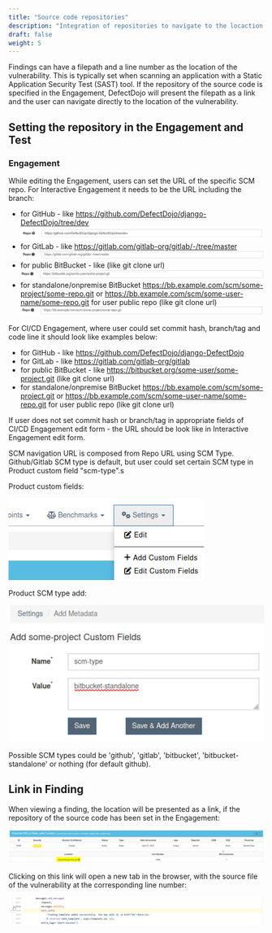 ```yaml
---
title: "Source code repositories"
description: "Integration of repositories to navigate to the locaction of findings in the source code."
draft: false
weight: 5
---
```


Findings can have a filepath and a line number as the location of the vulnerability. This is typically set when scanning an application with a Static Application Security Test (SAST) tool. If the repository of the source code is specified in the Engagement, DefectDojo will present the filepath as a link and the user can navigate directly to the location of the vulnerability.

## Setting the repository in the Engagement and Test

### Engagement
While editing the Engagement, users can set the URL of the specific SCM repo. 
For Interactive Engagement it needs to be the URL including the branch:
- for GitHub - like https://github.com/DefectDojo/django-DefectDojo/tree/dev
![Edit Engagement (GitHub)](../../../static/images/source-code-repositories_1.png)
- for GitLab - like https://gitlab.com/gitlab-org/gitlab/-/tree/master
![Edit Engagement (Gitlab)](../../../static/images/source-code-repositories-gitlab_1.png)
- for public BitBucket - like    (like git clone url)
![Edit Engagement (Bitbucket public)](../../../static/images/source-code-repositories-bitbucket_1.png)
- for standalone/onpremise BitBucket https://bb.example.com/scm/some-project/some-repo.git or https://bb.example.com/scm/some-user-name/some-repo.git for user public repo (like git clone url)
![Edit Engagement (Bitbucket standalone)](../../../static/images/source-code-repositories-bitbucket-onpremise_1.png)

For CI/CD Engagement, where user could set commit hash, branch/tag and code line it should look like examples below:
- for GitHub - like https://github.com/DefectDojo/django-DefectDojo 
- for GitLab - like https://gitlab.com/gitlab-org/gitlab
- for public BitBucket - like https://bitbucket.org/some-user/some-project.git (like git clone url)
- for standalone/onpremise BitBucket https://bb.example.com/scm/some-project.git or https://bb.example.com/scm/some-user-name/some-repo.git for user public repo (like git clone url)

If user does not set commit hash or branch/tag in appropriate fields of CI/CD Engagement edit form - the URL should be look like in Interactive Engagement edit form.

SCM navigation URL is composed from Repo URL using SCM Type. Github/Gitlab SCM type is default, but user could set certain SCM type in Product custom field "scm-type".s

Product custom fields:

![Product custom fields](../../../static/images/product-custom-fields_1.png)

Product SCM type add:

![Product scm type](../../../static/images/product-scm-type_1.png)

Possible SCM types could be 'github', 'gitlab', 'bitbucket', 'bitbucket-standalone' or nothing (for default github).


## Link in Finding

When viewing a finding, the location will be presented as a link, if the repository of the source code has been set in the Engagement:

![Link to location](../../../static/images/source-code-repositories_2.png)

Clicking on this link will open a new tab in the browser, with the source file of the vulnerability at the corresponding line number:

![View in repository](../../../static/images/source-code-repositories_3.png)
